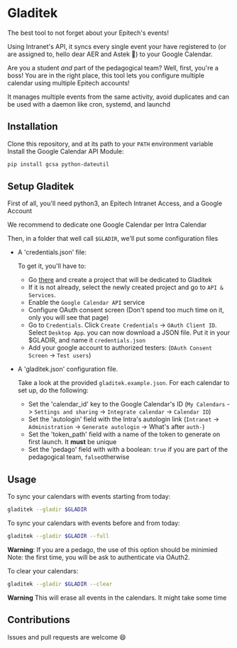 # Gladitek

The best tool to not forget about your Epitech's events!

Using Intranet's API, it syncs every single event your have registered to (or are assigned to, hello dear AER and Astek :wave:) to your Google Calendar.

Are you a student *and* part of the pedagogical team? Well, first, you're a boss! You are in the right place, this tool lets you configure multiple calendar using multiple Epitech accounts!

It manages multiple events from the same activity, avoid duplicates and can be used with a daemon like cron, systemd, and launchd

## Installation

Clone this repository, and at its path to your `PATH` environment variable
Install the Google Calendar API Module:

```bash
pip install gcsa python-dateutil
```

## Setup Gladitek

First of all, you'll need python3, an Epitech Intranet Access, and a Google Account

We recommend to dedicate one Google Calendar per Intra Calendar

Then, in a folder that well call `$GLADIR`, we'll put some configuration files

- A 'credentials.json' file:

    To get it, you'll have to:

  - Go [there](https://console.cloud.google.com/home/dashboard) and create a project that will be dedicated to Gladitek
  - If it is not already, select the newly created project and go to `API & Services`.
  - Enable the `Google Calendar API` service
  - Configure OAuth consent screen (Don't spend too much time on it, only you will see that page)
  - Go to `Credentials`. Click `Create Credentials` -> `OAuth Client ID`. Select `Desktop App`. you can now download a JSON file. Put it in your $GLADIR, and name it `credentials.json`
  - Add your google account to authorized testers: (`OAuth Consent Screen` -> `Test users`)
  
- A 'gladitek.json' configuration file.

  Take a look at the provided `gladitek.example.json`. For each calendar to set up, do the following:

  - Set the 'calendar_id' key to the Google Calendar's ID (`My Calendars` -> `Settings and sharing` -> `Integrate calendar` -> `Calendar ID`)
  - Set the 'autologin' field with the Intra's autologin link (`Intranet` -> `Administration` -> `Generate autologin` -> What's after `auth-`)
  - Set the 'token_path' field with a name of the token to generate on first launch. It **must** be unique
  - Set the 'pedago' field with with a boolean: `true` if you are part of the pedagogical team, `false`otherwise

## Usage

To sync your calendars with events starting from today:

```bash
gladitek --gladir $GLADIR
```

To sync your calendars with events before and from today:

```bash
gladitek --gladir $GLADIR --full
```

**Warning**: If you are a pedago, the use of this option should be minimied
Note: the first time, you will be ask to authenticate via OAuth2.

To clear your calendars:

```bash
gladitek --gladir $GLADIR --clear
```

**Warning** This will erase all events in the calendars. It might take some time

## Contributions

Issues and pull requests are welcome :smile:
